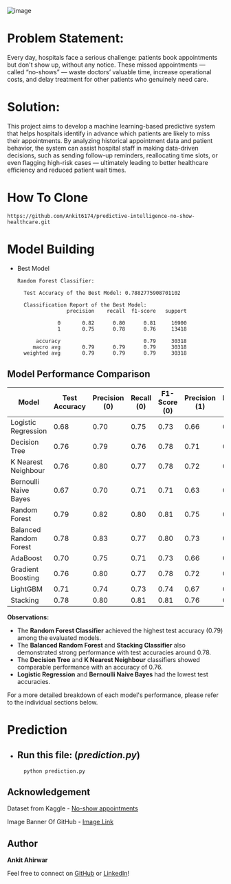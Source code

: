 ![image](https://github.com/user-attachments/assets/a2175b7e-aa1f-40ed-a3d6-a07bba2f667e)

# Problem Statement:

Every day, hospitals face a serious challenge: patients book appointments but don't show up, without any notice. These missed appointments — called “no-shows” — waste doctors’ valuable time, increase operational costs, and delay treatment for other patients who genuinely need care. 

# Solution:

This project aims to develop a machine learning-based predictive system that helps hospitals identify in advance which patients are likely to miss their appointments. By analyzing historical appointment data and patient behavior, the system can assist hospital staff in making data-driven decisions, such as sending follow-up reminders, reallocating time slots, or even flagging high-risk cases — ultimately leading to better healthcare efficiency and reduced patient wait times.

# How To Clone

    https://github.com/Ankit6174/predictive-intelligence-no-show-healthcare.git

# Model Building
- Best Model 

      Random Forest Classifier:

        Test Accuracy of the Best Model: 0.7882775908701102

        Classification Report of the Best Model:
                      precision    recall  f1-score   support

                   0       0.82      0.80      0.81     16900
                   1       0.75      0.78      0.76     13418

            accuracy                           0.79     30318
           macro avg       0.79      0.79      0.79     30318
        weighted avg       0.79      0.79      0.79     30318

## Model Performance Comparison

| Model                       | Test Accuracy | Precision (0) | Recall (0) | F1-Score (0) | Precision (1) | Recall (1) | F1-Score (1) |
|-----------------------------|---------------|---------------|------------|--------------|---------------|------------|--------------|
| Logistic Regression         | 0.68          | 0.70          | 0.75       | 0.73         | 0.66          | 0.60       | 0.63         |
| Decision Tree               | 0.76          | 0.79          | 0.76       | 0.78         | 0.71          | 0.75       | 0.73         |
| K Nearest Neighbour         | 0.76          | 0.80          | 0.77       | 0.78         | 0.72          | 0.75       | 0.74         |
| Bernoulli Naive Bayes       | 0.67          | 0.70          | 0.71       | 0.71         | 0.63          | 0.62       | 0.63         |
| Random Forest               | 0.79          | 0.82          | 0.80       | 0.81         | 0.75          | 0.78       | 0.76         |
| Balanced Random Forest      | 0.78          | 0.83          | 0.77       | 0.80         | 0.73          | 0.81       | 0.77         |
| AdaBoost                    | 0.70          | 0.75          | 0.71       | 0.73         | 0.66          | 0.70       | 0.68         |
| Gradient Boosting           | 0.76          | 0.80          | 0.77       | 0.78         | 0.72          | 0.75       | 0.74         |
| LightGBM                    | 0.71          | 0.74          | 0.73       | 0.74         | 0.67          | 0.68       | 0.68         |
| Stacking                    | 0.78          | 0.80          | 0.81       | 0.81         | 0.76          | 0.75       | 0.75         |

**Observations:**

* The **Random Forest Classifier** achieved the highest test accuracy (0.79) among the evaluated models.
* The **Balanced Random Forest** and **Stacking Classifier** also demonstrated strong performance with test accuracies around 0.78.
* The **Decision Tree** and **K Nearest Neighbour** classifiers showed comparable performance with an accuracy of 0.76.
* **Logistic Regression** and **Bernoulli Naive Bayes** had the lowest test accuracies.

For a more detailed breakdown of each model's performance, please refer to the individual sections below.

# Prediction

- ## Run this file:  (*prediction.py*)

        python prediction.py

## Acknowledgement

Dataset from Kaggle - [No-show appointments](https://www.kaggle.com/datasets/joniarroba/noshowappointments) 

Image Banner Of GitHub - [Image Link](https://github.com/user-attachments/assets/a2175b7e-aa1f-40ed-a3d6-a07bba2f667e)

## Author

**Ankit Ahirwar** 
 
Feel free to connect on [GitHub](https://github.com/Ankit6174) or [LinkedIn](https://linkedin.com/Ankit6174)!